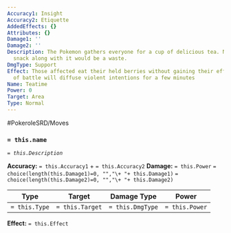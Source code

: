 ```yaml
---
Accuracy1: Insight
Accuracy2: Etiquette
AddedEffects: {}
Attributes: {}
Damage1: ''
Damage2: ''
Description: The Pokemon gathers everyone for a cup of delicious tea. Not eating a
  snack along with it would be a waste.
DmgType: Support
Effect: Those affected eat their held berries without gaining their effects. Outside
  of battle will diffuse violent intentions for a few minutes
Name: Teatime
Power: 0
Target: Area
Type: Normal
---
```


#PokeroleSRD/Moves

### `= this.name` 
*`= this.Description`*

**Accuracy:** `= this.Accuracy1` + `= this.Accuracy2`
**Damage:** `= this.Power` `= choice(length(this.Damage1)=0, "","\+ "+ this.Damage1)` `= choice(length(this.Damage2)=0, "","\+ "+ this.Damage2)`

| Type          | Target          | Damage Type          | Power          |
| ------------- | --------------- | ---------------- | -------------- |
| `= this.Type` | `= this.Target` | `= this.DmgType` | `= this.Power` | 

**Effect:** `= this.Effect`